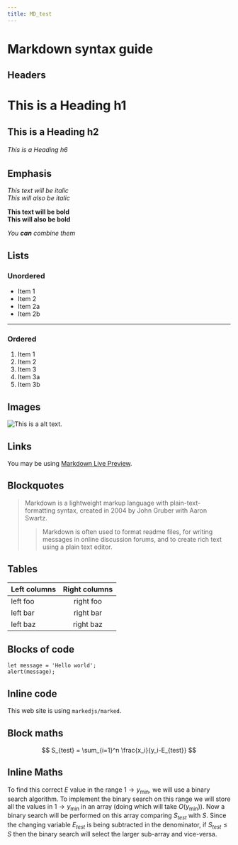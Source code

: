 ```yaml
---
title: MD_test
---
```


# Markdown syntax guide

## Headers

# This is a Heading h1
## This is a Heading h2 
###### This is a Heading h6

## Emphasis

*This text will be italic*  
_This will also be italic_

**This text will be bold**  
__This will also be bold__

_You **can** combine them_

## Lists

### Unordered

* Item 1
* Item 2
* Item 2a
* Item 2b

---

### Ordered

1. Item 1
1. Item 2
1. Item 3
  1. Item 3a
  1. Item 3b

## Images

![This is a alt text.](/assests/dither.jpg "This is a sample image.")

## Links

You may be using [Markdown Live Preview](https://markdownlivepreview.com/).

## Blockquotes

> Markdown is a lightweight markup language with plain-text-formatting syntax, created in 2004 by John Gruber with Aaron Swartz.
>
>> Markdown is often used to format readme files, for writing messages in online discussion forums, and to create rich text using a plain text editor.

## Tables

| Left columns  | Right columns |
| ------------- |:-------------:|
| left foo      | right foo     |
| left bar      | right bar     |
| left baz      | right baz     |

## Blocks of code

```
let message = 'Hello world';
alert(message);
```

## Inline code

This web site is using `markedjs/marked`.

## Block maths
$$
S_{test} = \sum_{i=1}^n \frac{x_i}{y_i-E_{test}}
$$

## Inline Maths

To find this correct $E$ value in the range $1 \rightarrow y_\text{min}$, we will use a binary search algorithm. To implement the binary search on this range we will store all the values in $1 \rightarrow y_\text{min}$ in an array (doing which will take $O(y_\text{min})$). Now a binary search will be performed on this array comparing $S_{test}$ with $S$. Since the changing variable $E_{test}$ is being subtracted in the denominator, if $S_{test} \leq S$ then the binary search will select the larger sub-array and vice-versa.